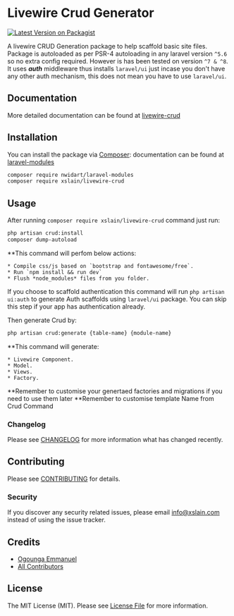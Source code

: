 # Livewire Crud Generator

[![Latest Version on Packagist](https://img.shields.io/packagist/v/ogoungaemmanuel/livewire-crud.svg?style=flat-square)](https://packagist.org/packages/ogoungaemmanuel/livewire-crud)

A livewire CRUD Generation package to help scaffold basic site files. Package is autoloaded as per PSR-4 autoloading in any laravel version `^5.6` so no extra config required. However is has been tested on version `^7 & ^8`. It uses **_auth_** middleware thus installs `laravel/ui` just incase you don't have any other auth mechanism, this does not mean you have to use `laravel/ui`.

## Documentation

More detailed documentation can be found at [livewire-crud](https://ogoungaemmanuel.github.io/#/)

## Installation

You can install the package via [Composer](https://getcomposer.org/):
documentation can be found at [laravel-modules](https://nwidart.com/laravel-modules/v1/installation-and-setup)

```bash
composer require nwidart/laravel-modules
composer require xslain/livewire-crud
```

## Usage

After running `composer require xslain/livewire-crud` command just run:

```bash
php artisan crud:install
composer dump-autoload
```

\*\*This command will perfom below actions:

    * Compile css/js based on `bootstrap and fontawesome/free`.
    * Run `npm install && run dev`
    * Flush *node_modules* files from you folder.

If you choose to scaffold authentication this command will run `php artisan ui:auth`
to generate Auth scaffolds using `laravel/ui` package. You can skip this step if your app has authentication already.

Then generate Crud by:

```bash
php artisan crud:generate {table-name} {module-name}
```

\*\*This command will generate:

    * Livewire Component.
    * Model.
    * Views.
    * Factory.

**Remember to customise your genertaed factories and migrations if you need to use them later
**Remember to customise template Name from Crud Command

### Changelog

Please see [CHANGELOG](CHANGELOG.md) for more information what has changed recently.

## Contributing

Please see [CONTRIBUTING](CONTRIBUTING.md) for details.

### Security

If you discover any security related issues, please email info@xslain.com instead of using the issue tracker.

## Credits

-   [Ogounga Emmanuel](https://github.com/xslain)
-   [All Contributors](../../contributors)

## License

The MIT License (MIT). Please see [License File](LICENSE.md) for more information.
